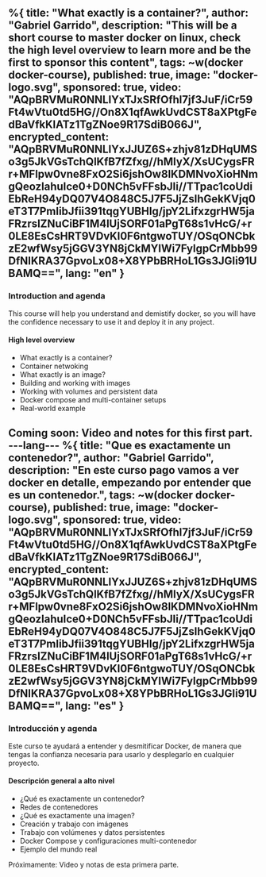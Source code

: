 %{
  title: "What exactly is a container?",
  author: "Gabriel Garrido",
  description: "This will be a short course to master docker on linux, check the high level overview to learn more and
  be the first to sponsor this content",
  tags: ~w(docker docker-course),
  published: true,
  image: "docker-logo.svg",
  sponsored: true,
  video: "AQpBRVMuR0NNLlYxTJxSRfOfhl7jf3JuF/iCr59Ft4wVtu0td5HG//On8X1qfAwkUvdCST8aXPtgFedBaVfkKIATz1TgZNoe9R17SdiB066J",
  encrypted_content: "AQpBRVMuR0NNLlYxJJUZ6S+zhjv81zDHqUMSo3g5JkVGsTchQlKfB7fZfxg//hMIyX/XsUCygsFRr+MFlpw0vne8FxO2Si6jshOw8lKDMNvoXioHNmgQeozlahuIce0+D0NCh5vFFsbJIi//TTpac1coUdiEbReH94yDQ07V4O848C5J7F5JjZslhGekKVjq0eT3T7PmIibJfii391tqgYUBHIg/jpY2LifxzgrHW5jaFRzrsIZNuCiBF1M4lUjSORF01aPgT68s1vHcG/+r0LE8EsCsHRT9VDvKl0F6ntgwoTUY/OSqONCbkzE2wfWsy5jGGV3YN8jCkMYIWi7FylgpCrMbb99DfNIKRA37GpvoLx08+X8YPbBRHoL1Gs3JGIi91UBAMQ==",
  lang: "en"
}
---

### Introduction and agenda

This course will help you understand and demistify docker, so you will have the confidence necessary to use it and
deploy it in any project. 

#### High level overview

* What exactly is a container?
* Container netwoking
* What exactly is an image?
* Building and working with images
* Working with volumes and persistent data
* Docker compose and multi-container setups
* Real-world example

Coming soon: Video and notes for this first part.
---lang---
%{
  title: "Que es exactamente un contenedor?",
  author: "Gabriel Garrido",
  description: "En este curso pago vamos a ver docker en detalle, empezando por entender que es un contenedor.",
  tags: ~w(docker docker-course),
  published: true,
  image: "docker-logo.svg",
  sponsored: true,
  video: "AQpBRVMuR0NNLlYxTJxSRfOfhl7jf3JuF/iCr59Ft4wVtu0td5HG//On8X1qfAwkUvdCST8aXPtgFedBaVfkKIATz1TgZNoe9R17SdiB066J",
  encrypted_content: "AQpBRVMuR0NNLlYxJJUZ6S+zhjv81zDHqUMSo3g5JkVGsTchQlKfB7fZfxg//hMIyX/XsUCygsFRr+MFlpw0vne8FxO2Si6jshOw8lKDMNvoXioHNmgQeozlahuIce0+D0NCh5vFFsbJIi//TTpac1coUdiEbReH94yDQ07V4O848C5J7F5JjZslhGekKVjq0eT3T7PmIibJfii391tqgYUBHIg/jpY2LifxzgrHW5jaFRzrsIZNuCiBF1M4lUjSORF01aPgT68s1vHcG/+r0LE8EsCsHRT9VDvKl0F6ntgwoTUY/OSqONCbkzE2wfWsy5jGGV3YN8jCkMYIWi7FylgpCrMbb99DfNIKRA37GpvoLx08+X8YPbBRHoL1Gs3JGIi91UBAMQ==",
  lang: "es"
}
---

### Introducción y agenda

Este curso te ayudará a entender y desmitificar Docker, de manera que tengas la confianza necesaria para usarlo y
desplegarlo en cualquier proyecto.

#### Descripción general a alto nivel

* ¿Qué es exactamente un contenedor?
* Redes de contenedores
* ¿Qué es exactamente una imagen?
* Creación y trabajo con imágenes
* Trabajo con volúmenes y datos persistentes
* Docker Compose y configuraciones multi-contenedor
* Ejemplo del mundo real

Próximamente: Video y notas de esta primera parte.
